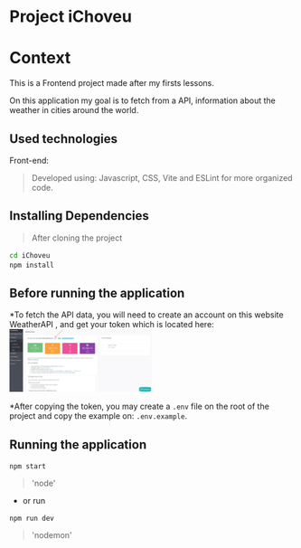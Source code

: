 # Project iChoveu

# Context
This is a Frontend project made after my firsts lessons.

On this application my goal is to fetch from a API, information about the weather in cities around the world.

## Used technologies

Front-end:
> Developed using: Javascript, CSS, Vite and ESLint for more organized code.

## Installing Dependencies

> After cloning the project

```bash
cd iChoveu
npm install
```

## Before running the application

*To fetch the API data, you will need to create an account on this website <a src="https://www.weatherapi.com/signup.aspx" target="_blank">WeatherAPI</a> , and get your token which is located here:
  <img width="50%" src="/src/imgs/weatherapi.png" />


*After copying the token, you may create a ```.env``` file on the root of the project and copy the example on: ```.env.example```.

## Running the application
  
  ```
  npm start
  ```
  > 'node'
  
  - or run
    
  ```
  npm run dev
  ```
  > 'nodemon'
